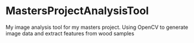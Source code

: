 # MastersProjectAnalysisTool
My image analysis tool for my masters project. Using OpenCV to generate image data and extract features from wood samples
